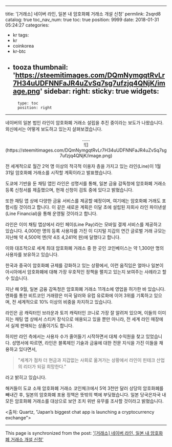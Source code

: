 
---
title: '[거래소]  네이버 라인, 일본 내 암호화폐 거래소 개설 신청'
permlink: 2sqrd8
catalog: true
toc_nav_num: true
toc: true
position: 9999
date: 2018-01-31 05:24:27
categories:
- kr
tags:
- kr
- coinkorea
- kr-btc
- tooza
thumbnail: 'https://steemitimages.com/DQmNymgqtRvLr7H34uUDFNNFaJR4uZvSq7sg7ufzjq4QNjK/image.png'
sidebar:
    right:
        sticky: true
widgets:
    -
        type: toc
        position: right
---


네이버의 일본 법인 라인이 암호화폐 거래소 설립을 추진 중이라는 보도가 나왔습니다.  외신에서는 어떻게 보도하고 있는지 살펴보겠습니다.

<center>
......
</center>

<center>
![](https://steemitimages.com/DQmNymgqtRvLr7H34uUDFNNFaJR4uZvSq7sg7ufzjq4QNjK/image.png)
</center>

전 세계적으로 월간 2억 명 이상의 적극적 이용자 층을 가지고 있는 라인(Line)이 1월 31일 암호화폐 거래소를 시작할 계획이라고 발표했습니다.

도쿄에 기반을 둔 채팅 앱인 라인은 성명서를 통해, 일본 금융 감독청에 암호화폐 거래소 등록 신청서를 제출했으며, 현재 신청이 검토 중에 있다고 밝혔습니다.  

또한 채팅 앱 상에 다양한 금융 서비스를 제공할 예정이며, 여기에는 암호화폐 거래도 포함시킬 것이라고 합니다.  이 같은 새로운 계획은 이달 초에 설립된 자회사 라인 파이낸셜(Line Financial)을 통해 운영될 것이라고 합니다.

라인은 이미 채팅 앱상에서 라인 페이(Line Pay)라는 모바일 결제 서비스를 제공하고 있습니다.  4,000만 명의 등록 사용자를 가진 이 디지털 지갑의 연간 글로벌 거래 규모는 지난해 약 4,500억 엔(약 4조 4,241억 원)에 달했다고 합니다. 

이와 대조적으로 세계 최대 암호화폐 거래소 중 한 곳인 코인베이스는 약 1,300만 명의 사용자를 보유하고 있습니다.

한국과 중국이 암호화폐 규제를 강화하고 있는 상황에서, 이런 움직임은 얼마나 일본이 아시아에서 암호화폐에 대해 가장 우호적인 정책을  펼치고 있는지 보여주는 사례라고 할 수 있습니다. 

지난 해  9월, 일본 금융 감독청은 암호화폐 거래소 11개소에 영업을 허가한 바 있습니다.   엔화를 통한 비트코인 거래량은 미국 달러와 유럽 유로화에 이어 3위를 기록하고 있으며, 전 세계적으로 10% 이상의 비중을 차지하고 있습니다.

라인은 곰 캐릭터인 브라운과 토끼 캐릭터인 코니로 가장 잘 알려져 있으며, 이들의 이미지는 채팅 앱 상에서 스티커 장식으로 애용되고 있을 뿐만 아니라, 전 세계 라인 매장에서 실제 판매되는 상품이기도 합니다. 

하지만 라인 측에서는 사용자 수가 줄어들기 시작하면서 대체 수익원을 찾고 있었습니다.   성명서에 따르면, 라인은 블록체인 기술과 금융에 대한 전문 지식을 가진 이들을 채용하고 있다면서, 

>"세계가 점차 더 현금과 지갑없는 사회로 옮겨가는 상황에서 라인이 핀테크 산업의 리더가 되길 희망한다."

라고 밝히고 있습니다.

해커들이 도쿄 소재 암호화폐 거래소 코인체크에서 5억 3천만 달러 상당의 암호화폐를 빼내간 후, 일본의 암호화폐 포용 정책은 뜻밖의 벽에 부딪혔습니다.  일본 당국은자국 내 모든 암호화폐 거래소를 대상으로 보안 조치 위반 유무를  조사할 것이라고 밝혔습니다.

<출처: Quartz, "Japan’s biggest chat app is launching a cryptocurrency exchange">

- - -

This page is synchronized from the post: ['[거래소]  네이버 라인, 일본 내 암호화폐 거래소 개설 신청'](https://steemit.com/@pius.pius/2sqrd8)
